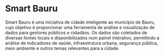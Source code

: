 # Smart Bauru

Smart Bauru é uma iniciativa de cidade inteligente ao município de Bauru, cujo objetivo é proporcionar uma ferramenta de análise e visualização de dados para gestores públicos e cidadãos. Os dados são coletados de diversas fontes locais e disponibilizados num painel interativo, permitindo a análise de indicadores de saúde, infraestrutura urbana, segurança pública, meio ambiente e outros temas relevantes para a cidade.
